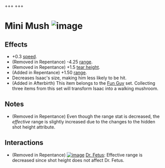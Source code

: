 +++
+++

 # Mini Mush ![image](/image/Mini_Mush.png) 

Effects
---------


* +0.3 [speed](/wiki/Speed "Speed").
* (Removed in Repentance) -4.25 [range](/wiki/Range "Range").
* (Removed in Repentance) +1.5 [tear height](/wiki/Tear_height "Tear height").
* (Added in Repentance) +1.50 [range](/wiki/Range "Range").
* Decreases Isaac's size, making him less likely to be hit.
* (Added in Afterbirth) This item belongs to the [Fun Guy](/wiki/Fun_Guy "Fun Guy") set. Collecting three items from this set will transform Isaac into a walking mushroom.


Notes
-------


* (Removed in Repentance) Even though the range stat is decreased, the *effective* range is slightly increased due to the changes to the hidden shot height attribute.


Interactions
--------------


* (Removed in Repentance) [![image](/image/Dr._Fetus.png)](/wiki/Dr._Fetus "Dr. Fetus") [Dr. Fetus](/wiki/Dr._Fetus "Dr. Fetus"): Effective range is decreased since shot height does not affect Dr. Fetus.


